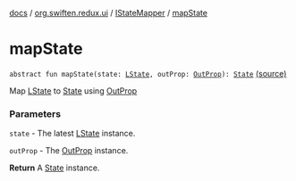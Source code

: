 [docs](../../index.md) / [org.swiften.redux.ui](../index.md) / [IStateMapper](index.md) / [mapState](./map-state.md)

# mapState

`abstract fun mapState(state: `[`LState`](index.md#LState)`, outProp: `[`OutProp`](index.md#OutProp)`): `[`State`](index.md#State) [(source)](https://github.com/protoman92/KotlinRedux/tree/master/common/common-ui/src/main/kotlin/org/swiften/redux/ui/Injector.kt#L75)

Map [LState](index.md#LState) to [State](index.md#State) using [OutProp](index.md#OutProp)

### Parameters

`state` - The latest [LState](index.md#LState) instance.

`outProp` - The [OutProp](index.md#OutProp) instance.

**Return**
A [State](index.md#State) instance.

